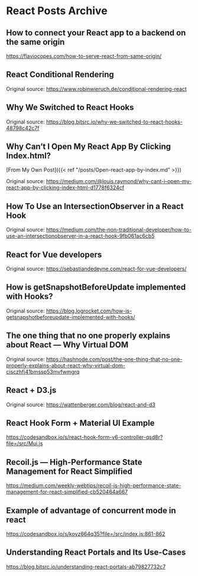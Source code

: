 # React Posts Archive


## How to connect your React app to a backend on the same origin

https://flaviocopes.com/how-to-serve-react-from-same-origin/

## React Conditional Rendering

Original source: https://www.robinwieruch.de/conditional-rendering-react

## Why We Switched to React Hooks

Original source: https://blog.bitsrc.io/why-we-switched-to-react-hooks-48798c42c7f

## Why Can’t I Open My React App By Clicking Index.html?

[From My Own Post]({{< ref "/posts/Open-react-app-by-index.md" >}})

Original source: https://medium.com/@louis.raymond/why-cant-i-open-my-react-app-by-clicking-index-html-d1778f6324cf

## How To Use an IntersectionObserver in a React Hook

Original source: https://medium.com/the-non-traditional-developer/how-to-use-an-intersectionobserver-in-a-react-hook-9fb061ac6cb5

## React for Vue developers

Original source: https://sebastiandedeyne.com/react-for-vue-developers/

## How is getSnapshotBeforeUpdate implemented with Hooks?

Original source: https://blog.logrocket.com/how-is-getsnapshotbeforeupdate-implemented-with-hooks/

## The one thing that no one properly explains about React — Why Virtual DOM

Original source: https://hashnode.com/post/the-one-thing-that-no-one-properly-explains-about-react-why-virtual-dom-cisczhfj41bmssp53mvfwmgrq

## React + D3.js

Original source: https://wattenberger.com/blog/react-and-d3

## React Hook Form + Material UI Example

https://codesandbox.io/s/react-hook-form-v6-controller-qsd8r?file=/src/Mui.js

## Recoil.js — High-Performance State Management for React Simplified

https://medium.com/weekly-webtips/recoil-js-high-performance-state-management-for-react-simplified-cb520464a667

## Example of advantage of concurrent mode in react

https://codesandbox.io/s/koyz664q35?file=/src/index.js:861-862

## Understanding React Portals and Its Use-Cases

https://blog.bitsrc.io/understanding-react-portals-ab79827732c7

